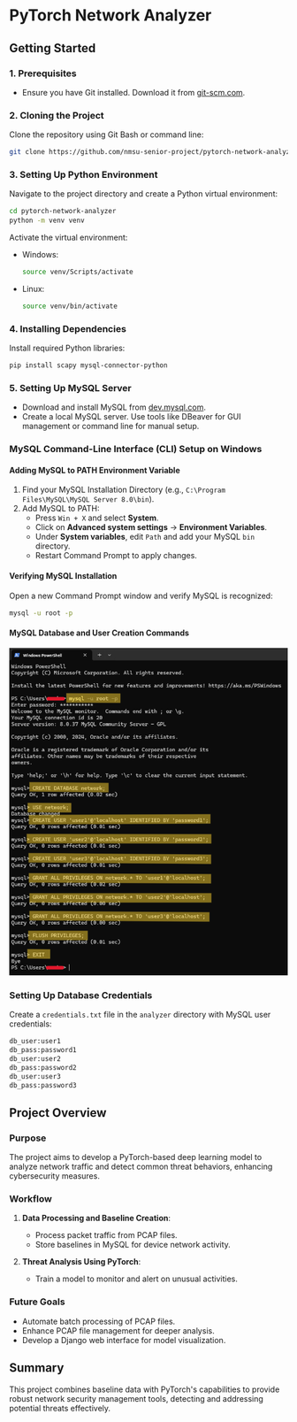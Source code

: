 # PyTorch Network Analyzer

## Getting Started

### 1. Prerequisites

- Ensure you have Git installed. Download it from [git-scm.com](https://www.git-scm.com/).

### 2. Cloning the Project

Clone the repository using Git Bash or command line:

```sh
git clone https://github.com/nmsu-senior-project/pytorch-network-analyzer.git
```

### 3. Setting Up Python Environment

Navigate to the project directory and create a Python virtual environment:

```sh
cd pytorch-network-analyzer
python -m venv venv
```

Activate the virtual environment:

- Windows:
  ```sh
  source venv/Scripts/activate
  ```
- Linux:
  ```sh
  source venv/bin/activate
  ```

### 4. Installing Dependencies

Install required Python libraries:

```sh
pip install scapy mysql-connector-python
```

### 5. Setting Up MySQL Server

- Download and install MySQL from [dev.mysql.com](https://dev.mysql.com/downloads/installer/).
- Create a local MySQL server. Use tools like DBeaver for GUI management or command line for manual setup.

### MySQL Command-Line Interface (CLI) Setup on Windows

#### Adding MySQL to PATH Environment Variable

1. Find your MySQL Installation Directory (e.g., `C:\Program Files\MySQL\MySQL Server 8.0\bin`).
2. Add MySQL to PATH:
   - Press `Win + X` and select **System**.
   - Click on **Advanced system settings** -> **Environment Variables**.
   - Under **System variables**, edit `Path` and add your MySQL `bin` directory.
   - Restart Command Prompt to apply changes.

#### Verifying MySQL Installation

Open a new Command Prompt window and verify MySQL is recognized:

```sh
mysql -u root -p
```

#### MySQL Database and User Creation Commands ####
![MySQL Commands](resources/mysql.png)

### Setting Up Database Credentials

Create a `credentials.txt` file in the `analyzer` directory with MySQL user credentials:

```
db_user:user1
db_pass:password1
db_user:user2
db_pass:password2
db_user:user3
db_pass:password3
```

## Project Overview

### Purpose

The project aims to develop a PyTorch-based deep learning model to analyze network traffic and detect common threat behaviors, enhancing cybersecurity measures.

### Workflow

1. **Data Processing and Baseline Creation**:
   - Process packet traffic from PCAP files.
   - Store baselines in MySQL for device network activity.

2. **Threat Analysis Using PyTorch**:
   - Train a model to monitor and alert on unusual activities.

### Future Goals

- Automate batch processing of PCAP files.
- Enhance PCAP file management for deeper analysis.
- Develop a Django web interface for model visualization.

## Summary

This project combines baseline data with PyTorch's capabilities to provide robust network security management tools, detecting and addressing potential threats effectively.
